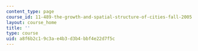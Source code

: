 ```yaml
---
content_type: page
course_id: 11-489-the-growth-and-spatial-structure-of-cities-fall-2005
layout: course_home
title: ''
type: course
uid: a8f6b2c1-9c3a-e4b3-d3b4-bbf4e22d7f5c
---
```

